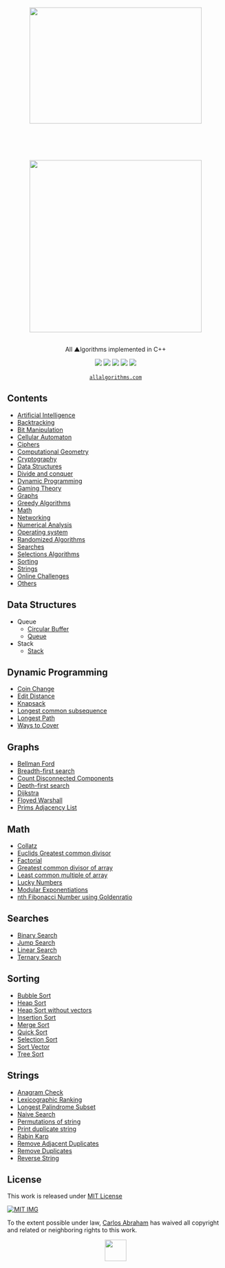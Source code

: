 <div align="center">
    <br>
	<br>
    <br>
	<br>
	<img width="400" height="270" src="https://cdn.abranhe.com/projects/algorithms/logos/cpp.svg">
	<br>
	<br>
    <br>
	<br>
    <br>
	<br>
	<img src="https://cdn.abranhe.com/projects/algorithms/algorithms.svg" width="400px">
  <br>
	<br>
  <p>All ▲lgorithms implemented in C++</p>
	<a href="https://algorithms.abranhe.com"><img src="https://cdn.abranhe.com/projects/algorithms/badge.svg"></a>
	<a href="https://github.com/abranhe/algorithms/blob/master/license"><img src="https://img.shields.io/github/license/abranhe/algorithms.svg" /></a>
	<a href="https://cash.me/$abranhe"><img src="https://cdn.abranhe.com/badges/cash-me.svg"></a>
	<a href="https://www.patreon.com/abranhe"><img src="https://cdn.abranhe.com/badges/patreon.svg" /></a>
	<a href="https://paypal.me/abranhe/10"><img src="https://cdn.abranhe.com/badges/paypal.svg" /></a>
	<br>
	<br>
	<a href="https://allalgorithms.com"><code>allalgorithms.com</code></a>
</div>


## Contents

- [Artificial Intelligence](#artificial-intelligence)
- [Backtracking](#backtracking)
- [Bit Manipulation](#bit-manipulation)
- [Cellular Automaton](#cellular-automaton)
- [Ciphers](#ciphers)
- [Computational Geometry](#computational-geometry)
- [Cryptography](#cryptography)
- [Data Structures](#data-structures)
- [Divide and conquer](#divide-and-conquer)
- [Dynamic Programming](#dynamic-programming)
- [Gaming Theory](#gaming-theory)
- [Graphs](#graphs)
- [Greedy Algorithms](#greedy-algorithms)
- [Math](#math)
- [Networking](#networking)
- [Numerical Analysis](#numerical-analysis)
- [Operating system](#operating-system)
- [Randomized Algorithms](#randomized-algorithms)
- [Searches](#searches)
- [Selections Algorithms](#selections-algorithms)
- [Sorting](#sorting)
- [Strings](#strings)
- [Online Challenges](#online-challenges)
- [Others](#others)

## Data Structures

- Queue
	- [Circular Buffer](data-structures/queue/circular_buffer.cpp)
	- [Queue](data-structures/queue/queue.cpp)
- Stack
	- [Stack](data-structures/stack/stack.cpp)

## Dynamic Programming

- [Coin Change](dynamic-programming/coin_change.cpp)
- [Edit Distance](dynamic-programming/edit_distance.cpp)
- [Knapsack](dynamic-programming/knapsack.cpp)
- [Longest common subsequence](dynamic-programming/lcs.cpp)
- [Longest Path](dynamic-programming/longest_path.cpp)
- [Ways to Cover](dynamic-programming/ways_to_cover.cpp)

## Graphs

- [Bellman Ford](graphs/bellman_ford.cpp)
- [Breadth-first search](graphs/bfs.cpp)
- [Count Disconnected Components](graphs/count_disconnected_components.cpp)
- [Depth-first search](graphs/dfs.cpp)
- [Dijkstra](graphs/dijkstra.cpp)
- [Floyed Warshall](graphs/floyd_warshall.cpp)
- [Prims Adjacency List](graphs/prims_adjacency_list.cpp)

## Math

- [Collatz](math/collatz.cpp)
- [Euclids Greatest common divisor](math/euclids_gcd.cpp)
- [Factorial](math/factorial.cpp)
- [Greatest common divisor of array](math/gcd_of_array.cpp)
- [Least common multiple of array](math/lcm_of_array.cpp)
- [Lucky Numbers](math/lucky_numbers.cpp)
- [Modular Exponentiations](math/modular_exponentiations.cpp)
- [nth Fibonacci Number using Goldenratio](math/nth_fibonacci_using_goldenratio.cpp)

## Searches

- [Binary Search](searches/binary_search.cpp)
- [Jump Search](searches/jump_search.cpp)
- [Linear Search](searches/linear_search.cpp)
- [Ternary Search](searches/ternary_search.cpp)

## Sorting

- [Bubble Sort](sorting/bubble_sort.cpp)
- [Heap Sort](sorting/heap_sort.cpp)
- [Heap Sort without vectors](sorting/heap_sort_without_vectors.cpp)
- [Insertion Sort](sorting/insertion_sort.cpp)
- [Merge Sort](sorting/merge_sort.cpp)
- [Quick Sort](sorting/quick_sort.cpp)
- [Selection Sort](sorting/selection_sort.cpp)
- [Sort Vector](sorting/sort_vector.cpp)
- [Tree Sort](sorting/tree_sort.cpp)

## Strings

- [Anagram Check](strings/anagram_check.cpp)
- [Lexicographic Ranking](strings/lexicographic_ranking.cpp)
- [Longest Palindrome Subset](strings/longest_palindrome_subset.cpp)
- [Naive Search](strings/naive_search.cpp)
- [Permutations of string](strings/permutations_of_string.cpp)
- [Print duplicate string](strings/print_duplicate_string.cpp)
- [Rabin Karp](strings/rabin_karp.cpp)
- [Remove Adjacent Duplicates](strings/remove_adjacent_duplicates.cpp)
- [Remove Duplicates](strings/remove_duplicates.cpp)
- [Reverse String](strings/reverse_string.cpp)

## License

This work is released under [MIT License](https://github.com/abranhe/algorithms/blob/master/liceense)

[![MIT IMG](https://cdn.abranhe.com/projects/algorithms/mit-license.png)](https://github.com/abranhe/algorithms/blob/master/license)

To the extent possible under law, [Carlos Abraham](https://go.abranhe.com/github) has waived all copyright and related or neighboring rights to this work.


<div align="center">
	<a href="https://github.com/abranhe/algorithms">
		<img src="https://cdn.abranhe.com/projects/algorithms/logo.svg" width="50px">
	</a>
  <br>
</div>
